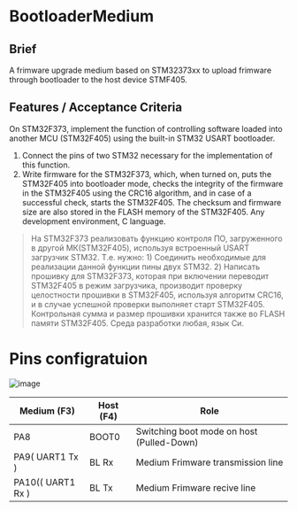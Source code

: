 # BootloaderMedium

## Brief
A frimware upgrade medium based on STM32373xx to upload frimware through bootloader to the host device STMF405. 

## Features / Acceptance Criteria

On STM32F373, implement the function of controlling software loaded into another MCU (STM32F405) using the built-in STM32 USART bootloader.
  1. Connect the pins of two STM32 necessary for the implementation of this function. 
  2. Write firmware for the STM32F373, which, when turned on, puts the STM32F405 into bootloader mode, checks the integrity of the firmware in the STM32F405 using the CRC16 algorithm, and in case of a successful check, starts the STM32F405. The checksum and firmware size are also stored in the FLASH memory of the STM32F405. Any development environment, C language.
> На STM32F373 реализовать функцию контроля ПО, загруженного в другой МК(STM32F405), используя встроенный USART загрузчик STM32. Т.е. нужно: 1) Соединить необходимые для реализации данной функции пины двух STM32.  2) Написать прошивку для STM32F373, которая при включении переводит STM32F405 в режим загрузчика, производит проверку целостности прошивки в STM32F405, используя алгоритм CRC16, и в случае успешной проверки выполняет старт STM32F405. Контрольная сумма и размер прошивки хранится также во FLASH памяти STM32F405. Среда разработки любая, язык Си.  

# Pins configratuion
![image](https://user-images.githubusercontent.com/53513242/214859591-9d7ec5c1-f8b4-4c53-92e1-6d56b6459885.png)

|Medium (F3)|Host (F4)|Role|
|-|-|-|
|PA8|BOOT0| Switching boot mode on host (Pulled-Down)|
|PA9( UART1 Tx )|BL Rx| Medium Frimware transmission line|
|PA10(( UART1 Rx )|BL Tx| Medium Frimware recive line|
